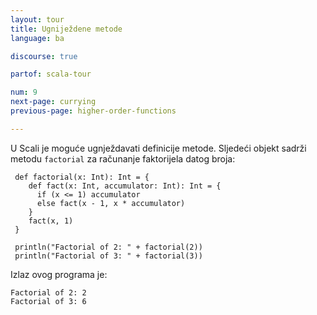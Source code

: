 ```yaml
---
layout: tour
title: Ugniježdene metode
language: ba

discourse: true

partof: scala-tour

num: 9
next-page: currying
previous-page: higher-order-functions

---
```


U Scali je moguće ugnježdavati definicije metode.
Sljedeći objekt sadrži metodu `factorial` za računanje faktorijela datog broja:

```tut
 def factorial(x: Int): Int = {
    def fact(x: Int, accumulator: Int): Int = {
      if (x <= 1) accumulator
      else fact(x - 1, x * accumulator)
    }  
    fact(x, 1)
 }

 println("Factorial of 2: " + factorial(2))
 println("Factorial of 3: " + factorial(3))
```

Izlaz ovog programa je:

```
Factorial of 2: 2
Factorial of 3: 6
```

